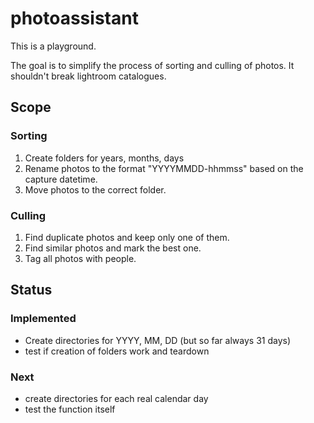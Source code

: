 # photoassistant

This is a playground. 

The goal is to simplify the process of sorting and culling of photos.
It shouldn't break lightroom catalogues.

## Scope
### Sorting
1. Create folders for years, months, days
2. Rename photos to the format "YYYYMMDD-hhmmss" based on the capture datetime.
3. Move photos to the correct folder.

### Culling
1. Find duplicate photos and keep only one of them.
2. Find similar photos and mark the best one.
3. Tag all photos with people.

## Status
### Implemented
- Create directories for YYYY, MM, DD (but so far always 31 days)
- test if creation of folders work and teardown

### Next
- create directories for each real calendar day
- test the function itself

